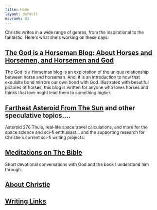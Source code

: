 ```yaml
---
title: Home
layout: default
navrank: 01
---
```



Christie writes in a wide range of genres, from the inspirational to the fantastic.  Here's what she's working on these days:


## [The God is a Horseman Blog: About Horses and Horsemen, and Horsemen and God](GIAH/giah_blog.html)

The God is a Horseman blog is an exploration of the unique relationship between horse and horseman.  And, it is an introduction to how that exquisite bond mirrors our own bond with God.  Illustrated with beautiful pictures of horses, this blog is written for anyone who loves horses and thinks that love might lead them to something higher.


[Farthest Asteroid From The Sun](LFA/LFA.md) and other speculative topics....
--------------------------------------------
Asteroid 276 Thule, real-life space travel calculations, and more for the space science and sci-fi enthusiast... and the supporting research for Christie's current sci-fi writing projects.


[Meditations on The Bible](MED/meditations2.md)
------------------------------------------
Short devotional conversations with God and the book I understand him through.


[About Christie](BIO/bio4.md)
------------------------------

[Writing Links](WRI/writing.md)
---------------------------
